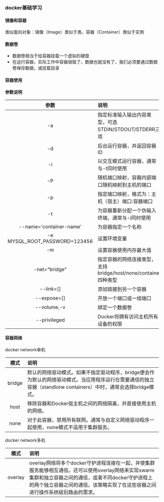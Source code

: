 ### docker基础学习  
#### 镜像和容器    
类似面向对象：镜像（Image）类似于类，容器（Container）类似于实例    
#### 数据卷  
- 数据卷相当于给容器挂载一个虚拟的硬盘   
- 在运行容器，实际工作中容器销毁了，数据也就没有了，我们必须要通过数据卷保存数据，或挂载目录    
#### 容器使用   
**参数说明**    

| 参数 | 说明 | 
| :-: | :- | 
| -a | 指定标准输入输出内容类型，可选STDIN/STDOUT/STDERR三项 | 
| -d | 后台运行容器，并返回容器ID | 
| -i | 以交互模式运行容器，通常与-t同时使用 | 
| -P | 随机端口映射，容器内部端口随机映射到主机的端口 | 
| -p | 指定端口映射，格式为：主机（宿主）端口:容器端口 | 
| -t | 为容器重新分配一个伪输入终端，通常与-i同时使用 | 
| --name='container-name' | 为容器指定一个名称 | 
| -e MYSQL_ROOT_PASSWORD=123456 | 设置环境变量 | 
| -m | 设置容器使用内存最大值 | 
| -net="bridge" | 指定容器的网络连接类型，支持bridge/host/none/container四种类型 | 
| --link=[] | 添加链接到另一个容器 | 
| --expose=[] | 开放一个端口或一组端口 | 
| --volume,-v | 绑定一个数据卷 | 
| --privileged | Docker将拥有访问主机所有设备的权限 | 

#### 容器网络   
docker network单机   

| 模式 | 说明 | 
| :-: | :- | 
| bridge | 默认的网络驱动模式。如果不指定驱动程序，bridge便会作为默认的网络驱动模式。当应用程序运行在需要通信的独立容器（standlone containers）中时，通常会选择bridge模式。| 
| host | 移除容器和Docker宿主机之间的网络隔离，并直接使用主机的网络。| 
| none | 对于此容器，禁用所有联网。通常与自定义网络驱动程序一起使用，none模式不适用于集群服务。| 
   
docker network多机 

| 模式 | 说明 | 
| :-: | :- | 
| overlay | overlay网络将多个docker守护进程连接在一起，并使集群服务能够相互通信。还可以使用overlay网络来实现swarm集群和独立容器之间的通信，或者不同docker守护进程上的两个独立容器之间的通信。该策略实现了在这些容器之间进行操作系统级别路由的需求。| 



